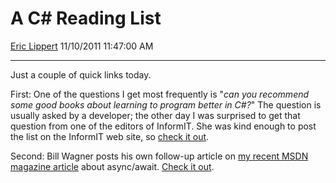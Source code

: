 <div id="page">

# A C\# Reading List

[Eric Lippert](https://social.msdn.microsoft.com/profile/Eric%20Lippert) 11/10/2011 11:47:00 AM

-----

<div id="content">

<div class="mine">

Just a couple of quick links today.

First: One of the questions I get most frequently is "*can you recommend some good books about learning to program better in C\#?*" The question is usually asked by a developer; the other day I was surprised to get that question from one of the editors of InformIT. She was kind enough to post the list on the InformIT web site, so [check it out](http://www.informit.com/articles/article.aspx?p=1769249).

Second: Bill Wagner posts his own follow-up article on [my recent MSDN magazine article](http://msdn.microsoft.com/en-us/magazine/hh456401.aspx) about async/await. [Check it out](http://msdn.microsoft.com/en-us/vstudio/hh533273.aspx).

</div>

</div>

</div>

